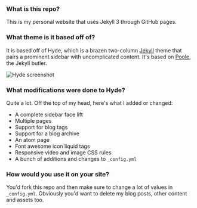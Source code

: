 ### What is this repo?

This is my personal website that uses Jekyll 3 through GitHub pages.

### What theme is it based off of?

It is based off of Hyde, which is a brazen two-column [Jekyll](http://jekyllrb.com)
theme that pairs a prominent sidebar with uncomplicated content. It's based on
[Poole](http://getpoole.com), the Jekyll butler.

![Hyde screenshot](https://f.cloud.github.com/assets/98681/1831228/42af6c6a-7384-11e3-98fb-e0b923ee0468.png)

### What modifications were done to Hyde?

Quite a lot. Off the top of my head, here's what I added or changed:

- A complete sidebar face lift
- Multiple pages
- Support for blog tags
- Support for a blog archive
- An atom page
- Font awesome icon liquid tags
- Responsive video and image CSS rules
- A bunch of additions and changes to `_config.yml`

### How would you use it on your site?

You'd fork this repo and then make sure to change a lot of values in `_config.yml`.
Obviously you'd want to delete my blog posts, other content and assets too.
